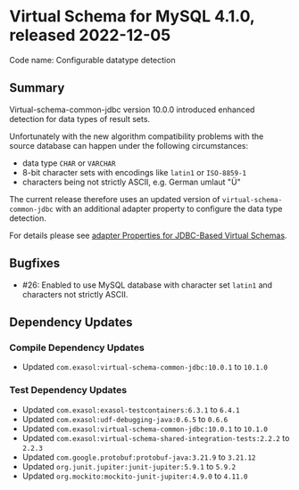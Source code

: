 # Virtual Schema for MySQL 4.1.0, released 2022-12-05

Code name: Configurable datatype detection

## Summary

Virtual-schema-common-jdbc version 10.0.0 introduced enhanced detection for data types of result sets.

Unfortunately with the new algorithm compatibility problems with the source database can happen under the following circumstances:

* data type `CHAR` or `VARCHAR`
* 8-bit character sets with encodings like `latin1` or `ISO-8859-1`
* characters being not strictly ASCII, e.g. German umlaut "Ü"

The current release therefore uses an updated version of `virtual-schema-common-jdbc` with an additional adapter property to configure the data type detection.

For details please see [adapter Properties for JDBC-Based Virtual Schemas](https://github.com/exasol/virtual-schema-common-jdbc/blob/main/README.md#adapter-properties-for-jdbc-based-virtual-schemas).

## Bugfixes

* #26: Enabled to use MySQL database with character set `latin1` and characters not strictly ASCII.

## Dependency Updates

### Compile Dependency Updates

* Updated `com.exasol:virtual-schema-common-jdbc:10.0.1` to `10.1.0`

### Test Dependency Updates

* Updated `com.exasol:exasol-testcontainers:6.3.1` to `6.4.1`
* Updated `com.exasol:udf-debugging-java:0.6.5` to `0.6.6`
* Updated `com.exasol:virtual-schema-common-jdbc:10.0.1` to `10.1.0`
* Updated `com.exasol:virtual-schema-shared-integration-tests:2.2.2` to `2.2.3`
* Updated `com.google.protobuf:protobuf-java:3.21.9` to `3.21.12`
* Updated `org.junit.jupiter:junit-jupiter:5.9.1` to `5.9.2`
* Updated `org.mockito:mockito-junit-jupiter:4.9.0` to `4.11.0`
